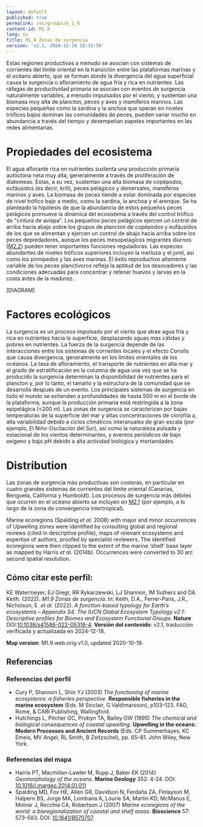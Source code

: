 ```yaml
---
layout: default
published: true
permalink: /es/groups/m_1_9
content-id: M1.9
lang: es
title: M1.9 Zonas de surgencia
version: 'v2.1, 2024-12-18 18:33:56'
---
```


Estas regiones productivas a menudo se asocian con sistemas de corrientes del límite oriental en la transición entre las plataformas marinas y el océano abierto, que se forman donde la divergencia del agua superficial causa la surgencia o afloramiento de agua fría y rica en nutrientes. Las ráfagas de productividad primaria se asocian con eventos de surgencia naturalmente variables, a menudo impulsados ​​por el viento, y sustentan una biomasa muy alta de plancton, peces y aves y mamíferos marinos. Las especies pequeñas como la sardina y la anchoa que operan en niveles tróficos bajos dominan las comunidades de peces, pueden variar mucho en abundancia a través del tiempo y desempeñan papeles importantes en las redes alimentarias.

# Propiedades del ecosistema
 
El agua aflorante rica en nutrientes sustenta una producción primaria autóctona neta muy alta, generalmente a través de proliferación de diatomeas. Estas, a su vez, sustentan una alta biomasa de copépodos, eufáusidos (es decir, krill), peces pelágicos y demersales, mamíferos marinos y aves. La biomasa de peces tiende a estar dominada por especies de nivel trófico bajo a medio, como la sardina, la anchoa y el arenque. Se ha planteado la hipótesis de que la abundancia de estos pequeños peces pelágicos promueve la dinámica del ecosistema a través del control trófico de "cintura de avispa". Los pequeños peces pelágicos ejercen un control de arriba hacia abajo sobre los grupos de plancton de copépodos y eufáusidos de los que se alimentan y ejercen un control de abajo hacia arriba sobre los peces depredadores, aunque los peces mesopelágicos migrantes diurnos ([M2.2](/explore/groups/M2.2)) pueden tener importantes funciones reguladoras. Las especies abundantes de niveles tróficos superiores incluyen la merluza y el jurel, así como los pinnípedos y las aves marinas. El éxito reproductivo altamente variable de los peces planctívoros refleja la aptitud de los desovadores y las condiciones adecuadas para concentrar y retener huevos y larvas en la costa antes de la madurez.

[DIAGRAM]

# Factores ecológicos
 
La surgencia es un proceso impulsado por el viento que atrae agua fría y rica en nutrientes hacia la superficie, desplazando aguas más cálidas y pobres en nutrientes. La fuerza de la surgencia depende de las interacciones entre los sistemas de corrientes locales y el efecto Coriolis que causa divergencia, generalmente en los límites orientales de los océanos. La tasa de afloramiento, el transporte de nutrientes en alta mar y el grado de estratificación en la columna de agua una vez que se ha producido la surgencia determinan la disponibilidad de nutrientes para el plancton y, por lo tanto, el tamaño y la estructura de la comunidad que se desarrolla después de un evento. Los principales sistemas de surgencia en todo el mundo se extienden a profundidades de hasta 500 m en el borde de la plataforma, aunque la producción primaria está restringida a la zona epipelágica (<200 m). Las zonas de surgencia se caracterizan por bajas temperaturas de la superficie del mar y altas concentraciones de clorofila a, alta variabilidad debido a ciclos climáticos interanuales de gran escala (por ejemplo, El Niño-Oscilación del Sur), así como la naturaleza pulsada y estacional de los vientos determinantes, y eventos periódicos de bajo oxígeno y bajo pH debido a alta actividad biológica y mortandades.
 
# Distribution
 
Las zonas de surgencia más productivas son costeras, en particular en cuatro grandes sistemas de corrientes del límite oriental (Canarias, Benguela, California y Humboldt). Los procesos de surgencia más débiles que ocurren en el océano abierto se incluyen en [M2.1](/explore/groups/M2.1) (por ejemplo, a lo largo de la zona de convergencia intertropical).

Marine ecoregions (Spalding _et al._ 2008) with major and minor occurrences of Upwelling zones were identified by consulting global and regional reviews (cited in descriptive profile), maps of relevant ecosystems and expertise of authors, proofed by specialist reviewers. The identified ecoregions were then clipped to the extent of the marine ‘shelf’ base layer as mapped by Harris _et al._ (2014b). Occurrences were converted to 30 arc second spatial resolution.

## Cómo citar este perfil:

KE Watermeyer, EJ Gregr, RR Rykaczewski, LJ Shannon, IM Suthers and DA Keith. (2022). *M1.9 Zonas de surgencia*. In: Keith, D.A., Ferrer-Paris, J.R., Nicholson, E. *et al.* (2022). *A function-based typology for Earth’s ecosystems – Appendix S4. The IUCN Global Ecosystem Typology v2.1: Descriptive profiles for Biomes and Ecosystem Functional Groups*. **Nature** DOI:[10.1038/s41586-022-05318-4](https://doi.org/10.1038/s41586-022-05318-4).
**Versión del contenido**: v2.1, traducción verificada y actualizada en 2024-12-18.

**Map version**: M1.9.web.orig v1.0, updated 2020-10-19.

## Referencias

### Referencias del perfil
* Cury P, Shannon L, Shin YJ  (2003) *The functioning of marine ecosystems: a fisheries perspective*. **Responsible fisheries in the marine ecosystem** (Eds. M Sinclair, G Valdimarsson), p103–123. FAO, Rome, & CABI Publishing, Wallingford.
* Hutchings L, Pitcher GC, Probyn TA, Bailey GW  (1995) *The chemical and biological consequences of coastal upwelling*. **Upwelling in the oceans: Modern Processes and Ancient Records** (Eds. CP Summerhayes, KC Emeis, MV Angel, RL Smith, B Zeitzschel), pp. 65–81. John Wiley, New York.

### Referencias del mapa
* Harris PT, Macmillan-Lawler M, Rupp J, Baker EK  (2014) *Geomorphology of the oceans*. **Marine Geology** 352: 4-24. DOI: [10.1016/j.margeo.2014.01.011](http://doi.org/10.1016/j.margeo.2014.01.011)
* Spalding MD, Fox HE, Allen GR, Davidson N, Ferdaña ZA, Finlayson M, Halpern BS, Jorge MA, Lombana A, Lourie SA, Martin KD, McManus E, Molnar J, Recchia CA, Robertson J  (2007) *Marine ecoregions of the world: a bioregionalization of coastal and shelf areas*. **Bioscience** 57: 573–583. DOI: [10.1641/B570707](http://doi.org/10.1641/B570707)
